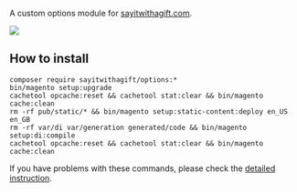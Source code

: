 A custom options module for [sayitwithagift.com](https://sayitwithagift.com).

![](https://mage2.pro/uploads/default/original/2X/e/ef27df4ec8b8547728e9b84095b6b58db5a9ab13.png)

## How to install
```
composer require sayitwithagift/options:*
bin/magento setup:upgrade
cachetool opcache:reset && cachetool stat:clear && bin/magento cache:clean
rm -rf pub/static/* && bin/magento setup:static-content:deploy en_US en_GB
rm -rf var/di var/generation generated/code && bin/magento setup:di:compile
cachetool opcache:reset && cachetool stat:clear && bin/magento cache:clean
```
If you have problems with these commands, please check the [detailed instruction](https://mage2.pro/t/263).